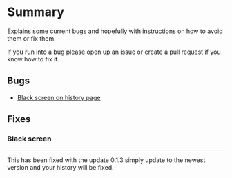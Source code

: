 # Summary
Explains some current bugs and hopefully with instructions on how to avoid them or fix them.

<p>
    If you run into a bug please open up an issue or create a pull request if you know how to fix it.
</p>

## Bugs

* [Black screen on history page](#black-screen)

## Fixes

### Black screen
---------

This has been fixed with the update 0.1.3 simply update to the newest version and your history will be fixed.
